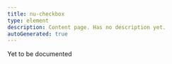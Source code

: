 ```yaml
---
title: nu-checkbox
type: element
description: Content page. Has no description yet.
autoGenerated: true
---
```


Yet to be documented